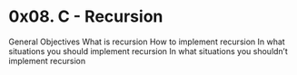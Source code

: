0x08. C - Recursion
===================

General Objectives
What is recursion
How to implement recursion
In what situations you should implement recursion
In what situations you shouldn’t implement recursion
